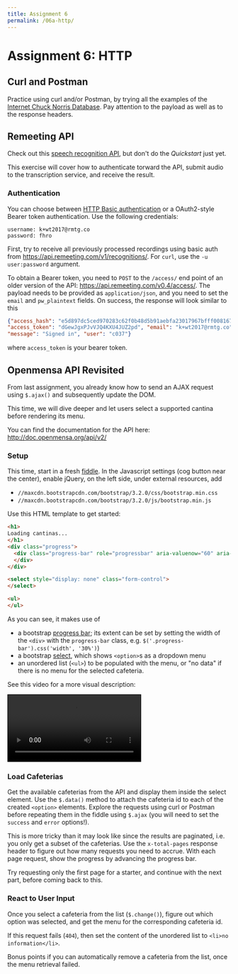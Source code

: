 ```yaml
---
title: Assignment 6
permalink: /06a-http/
---
```


# Assignment 6: HTTP

## Curl and Postman

Practice using curl and/or Postman, by trying all the examples of the [Internet Chuck Norris Database](http://www.icndb.com/api/).
Pay attention to the payload as well as to the response headers.


## Remeeting API

Check out this [speech recognition API](https://remeeting.com/api/docs/asr/v1/), but don't do the _Quickstart_ just yet.

This exercise will cover how to authenticate torward the API, submit audio to the transcription service, and receive the result.


### Authentication

You can choose between [HTTP Basic authentication](https://en.wikipedia.org/wiki/Basic_access_authentication) or a OAuth2-style Bearer token authentication.
Use the following credentials:

```
username: k+wt2017@rmtg.co
password: fhro
```

First, try to receive all previously processed recordings using basic auth from <https://api.remeeting.com/v1/recognitions/>.
For `curl`, use the `-u user:password` argument.

To obtain a Bearer token, you need to `POST` to the `/access/` end point of an older version of the API: <https://api.remeeting.com/v0.4/access/>.
The payload needs to be provided as `application/json`, and you need to set the `email` and `pw_plaintext` fields.
On success, the response will look similar to this

```json
{"access_hash": "e5d897dc5ced970283c62f0b48d5b91aebfa23017967bfff0081676435b419b0",
"access_token": "dGewJgxPJvVJQ4KXU4JUZ2pd", "email": "k+wt2017@rmtg.co",
"message": "Signed in", "user": "c037"}
```

where `access_token` is your bearer token.



## Openmensa API Revisited

From last assignment, you already know how to send an AJAX request using `$.ajax()` and subsequently update the DOM.

This time, we will dive deeper and let users select a supported cantina before rendering its menu.

You can find the documentation for the API here: <http://doc.openmensa.org/api/v2/>


### Setup

This time, start in a fresh [fiddle](https://jsfiddle.net).
In the Javascript settings (cog button near the center), enable jQuery, on the left side, under external resources, add 
- `//maxcdn.bootstrapcdn.com/bootstrap/3.2.0/css/bootstrap.min.css`
- `//maxcdn.bootstrapcdn.com/bootstrap/3.2.0/js/bootstrap.min.js`

Use this HTML template to get started:

```html
<h1>
Loading cantinas...
</h1>
<div class="progress">
  <div class="progress-bar" role="progressbar" aria-valuenow="60" aria-valuemin="0" aria-valuemax="100" style="width: 0%;">
  </div>
</div>

<select style="display: none" class="form-control">
</select>

<ul>
</ul>
```

As you can see, it makes use of 
- a bootstrap [progress bar](https://getbootstrap.com/docs/3.3/components/#progress); its extent can be set by setting the width of the `<div>` with the `progress-bar` class, e.g. `$('.progress-bar').css('width', '30%')`)
- a bootstrap [select](https://getbootstrap.com/docs/3.3/css/#selects), which shows `<option>`s as a dropdown menu
- an unordered list (`<ul>`) to be populated with the menu, or "no data" if there is no menu for the selected cafeteria.

See this video for a more visual description:

<video style="border: 1px solid black" src="/assets/mensabrowser.mp4" controls></video>


### Load Cafeterias

Get the available cafeterias from the API and display them inside the select element.
Use the `$.data()` method to attach the cafeteria id to each of the created `<option>` elements.
Explore the requests using curl or Postman before repeating them in the fiddle using `$.ajax` (you will need to set the `success` and `error` options!).

This is more tricky than it may look like since the results are paginated, i.e. you only get a subset of the cafeterias.
Use the `x-total-pages` response header to figure out how many requests you need to accrue.
With each page request, show the progress by advancing the progress bar.

Try requesting only the first page for a starter, and continue with the next part, before coming back to this.


### React to User Input

Once you select a cafeteria from the list (`$.change()`), figure out which option was selected, and get the menu for the corresponding cafeteria id.

If this request fails (`404`), then set the content of the unordered list to `<li>no information</li>`.

Bonus points if you can automatically remove a cafeteria from the list, once the menu retrieval failed.


